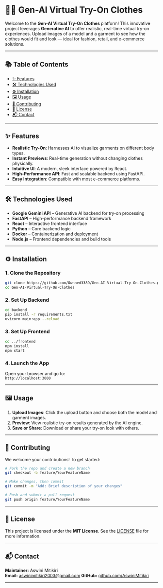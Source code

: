 # 👗✨ Gen-AI Virtual Try-On Clothes

Welcome to the **Gen-AI Virtual Try-On Clothes** platform! This innovative project leverages **Generative AI** to offer realistic, real-time virtual try-on experiences. Upload images of a model and a garment to see how the clothes would fit and look — ideal for fashion, retail, and e-commerce solutions.

---

## 📚 Table of Contents

- [✨ Features](#-features)
- [🛠️ Technologies Used](#-technologies-used)
- [⚙️ Installation](#-installation)
- [🖼️ Usage](#-usage)
- [🤝 Contributing](#-contributing)
- [📄 License](#-license)
- [📬 Contact](#-contact)

---

## ✨ Features

- **Realistic Try-On**: Harnesses AI to visualize garments on different body types.
- **Instant Previews**: Real-time generation without changing clothes physically.
- **Intuitive UI**: A modern, sleek interface powered by React.
- **High-Performance API**: Fast and scalable backend using FastAPI.
- **Easy Integration**: Compatible with most e-commerce platforms.

---

## 🛠️ Technologies Used

- **Google Gemini API** – Generative AI backend for try-on processing  
- **FastAPI** – High-performance backend framework  
- **React** – Interactive frontend interface  
- **Python** – Core backend logic  
- **Docker** – Containerization and deployment  
- **Node.js** – Frontend dependencies and build tools

---

## ⚙️ Installation

### 1. Clone the Repository
```bash
git clone https://github.com/Ownned3389/Gen-AI-Virtual-Try-On-Clothes.git
cd Gen-AI-Virtual-Try-On-Clothes
```

### 2. Set Up Backend
```bash
cd backend
pip install -r requirements.txt
uvicorn main:app --reload
```

### 3. Set Up Frontend
```bash
cd ../frontend
npm install
npm start
```

### 4. Launch the App
Open your browser and go to:  
`http://localhost:3000`

---

## 🖼️ Usage

1. **Upload Images**: Click the upload button and choose both the model and garment images.  
2. **Preview**: View realistic try-on results generated by the AI engine.  
3. **Save or Share**: Download or share your try-on look with others.

---

## 🤝 Contributing

We welcome your contributions! To get started:

```bash
# Fork the repo and create a new branch
git checkout -b feature/YourFeatureName

# Make changes, then commit
git commit -m "Add: Brief description of your changes"

# Push and submit a pull request
git push origin feature/YourFeatureName
```

---

## 📄 License

This project is licensed under the **MIT License**. See the [LICENSE](./LICENSE) file for more information.

---

## 📬 Contact

**Maintainer:** Aswini Mitikiri  
**Email:** aswinimitikiri2003@gmail.com 
**GitHub:** [github.com/AswiniMitikiri](https://github.com/AswiniMitikiri)

---
